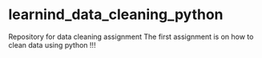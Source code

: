 # learnind_data_cleaning_python
Repository for data cleaning assignment 
The first assignment is on how to clean data using python !!!
